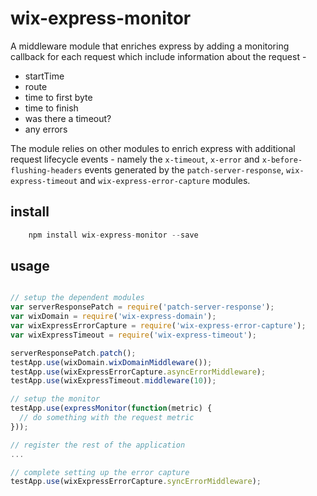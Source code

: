 # wix-express-monitor

A middleware module that enriches express by adding a monitoring callback for each request which include information
 about the request -

* startTime
* route
* time to first byte
* time to finish
* was there a timeout?
* any errors

The module relies on other modules to enrich express with additional request lifecycle events - namely the ```x-timeout```, ```x-error``` and ```x-before-flushing-headers```
events generated by the ```patch-server-response```, ```wix-express-timeout``` and ```wix-express-error-capture``` modules.

## install
```javascript
    npm install wix-express-monitor --save
```

## usage
```javascript

// setup the dependent modules
var serverResponsePatch = require('patch-server-response');
var wixDomain = require('wix-express-domain');
var wixExpressErrorCapture = require('wix-express-error-capture');
var wixExpressTimeout = require('wix-express-timeout');

serverResponsePatch.patch();
testApp.use(wixDomain.wixDomainMiddleware());
testApp.use(wixExpressErrorCapture.asyncErrorMiddleware);
testApp.use(wixExpressTimeout.middleware(10));

// setup the monitor
testApp.use(expressMonitor(function(metric) {
  // do something with the request metric
}));

// register the rest of the application
...

// complete setting up the error capture
testApp.use(wixExpressErrorCapture.syncErrorMiddleware);
```
